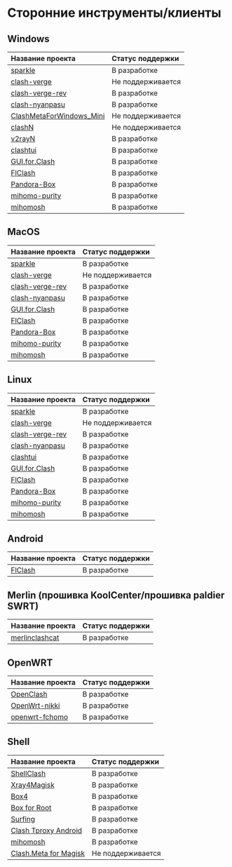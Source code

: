 # Сторонние инструменты/клиенты

## Windows

|Название проекта | Статус поддержки |
|:----|:----|
|[sparkle](https://github.com/xishang0128/sparkle)|В разработке |
|[clash-verge](https://github.com/MetaCubeX/clash-verge)|Не поддерживается |
|[clash-verge-rev](https://github.com/clash-verge-rev/clash-verge-rev)|В разработке |
|[clash-nyanpasu](https://github.com/keiko233/clash-nyanpasu)|В разработке |
|[ClashMetaForWindows_Mini](https://github.com/kogekiplay/ClashMetaForWindows_Mini)|Не поддерживается |
|[clashN](https://github.com/2dust/clashN)|Не поддерживается |
|[v2rayN](https://github.com/2dust/v2rayN)|В разработке |
|[clashtui](https://github.com/JohanChane/clashtui)|В разработке |
|[GUI.for.Clash](https://github.com/GUI-for-Cores/GUI.for.Clash)|В разработке |
|[FlClash](https://github.com/chen08209/FlClash)|В разработке |
|[Pandora-Box](https://github.com/snakem982/Pandora-Box)|В разработке |
|[mihomo-purity](https://github.com/mihomo-purity/mihomo-purity)|В разработке |
|[mihomosh](https://github.com/SamuNatsu/mihomosh)|В разработке |

## MacOS

|Название проекта | Статус поддержки |
|:----|:----|
|[sparkle](https://github.com/xishang0128/sparkle)|В разработке |
|[clash-verge](https://github.com/MetaCubeX/clash-verge)|Не поддерживается |
|[clash-verge-rev](https://github.com/clash-verge-rev/clash-verge-rev)|В разработке |
|[clash-nyanpasu](https://github.com/keiko233/clash-nyanpasu)|В разработке |
|[GUI.for.Clash](https://github.com/GUI-for-Cores/GUI.for.Clash)|В разработке |
|[FlClash](https://github.com/chen08209/FlClash)|В разработке |
|[Pandora-Box](https://github.com/snakem982/Pandora-Box)|В разработке |
|[mihomo-purity](https://github.com/mihomo-purity/mihomo-purity)|В разработке |
|[mihomosh](https://github.com/SamuNatsu/mihomosh)|В разработке |

## Linux

|Название проекта | Статус поддержки |
|:----|:----|
|[sparkle](https://github.com/xishang0128/sparkle)|В разработке |
|[clash-verge](https://github.com/MetaCubeX/clash-verge)|Не поддерживается |
|[clash-verge-rev](https://github.com/clash-verge-rev/clash-verge-rev)|В разработке |
|[clash-nyanpasu](https://github.com/keiko233/clash-nyanpasu)|В разработке |
|[clashtui](https://github.com/JohanChane/clashtui)|В разработке |
|[GUI.for.Clash](https://github.com/GUI-for-Cores/GUI.for.Clash)|В разработке |
|[FlClash](https://github.com/chen08209/FlClash)|В разработке |
|[Pandora-Box](https://github.com/snakem982/Pandora-Box)|В разработке |
|[mihomo-purity](https://github.com/mihomo-purity/mihomo-purity)|В разработке |
|[mihomosh](https://github.com/SamuNatsu/mihomosh)|В разработке |

## Android

|Название проекта | Статус поддержки |
|:----|:----|
|[FlClash](https://github.com/chen08209/FlClash)|В разработке |

## Merlin (прошивка KoolCenter/прошивка paldier SWRT)

|Название проекта | Статус поддержки |
|:----|:----|
|[merlinclashcat](https://t.me/merlinclashcat)|В разработке|

## OpenWRT

|Название проекта | Статус поддержки |
|:----|:----|
|[OpenClash](https://github.com/vernesong/OpenClash)|В разработке |
|[OpenWrt-nikki](https://github.com/nikkinikki-org/OpenWrt-nikki)|В разработке |
|[openwrt-fchomo](https://github.com/fcshark-org/openwrt-fchomo)|В разработке|

## Shell

|Название проекта | Статус поддержки |
|:----|:----|
|[ShellClash](https://github.com/juewuy/ShellClash)|В разработке |
|[Xray4Magisk](https://github.com/Asterisk4Magisk/Xray4Magisk)|В разработке |
|[Box4](https://github.com/CHIZI-0618/box4magisk)|В разработке |
|[Box for Root](https://github.com/taamarin/box_for_magisk)|В разработке |
|[Surfing](https://github.com/MoGuangYu/Surfing)|В разработке |
|[Clash Tproxy Android](https://t.me/e58695/59)|В разработке |
|[mihomosh](https://github.com/SamuNatsu/mihomosh)|В разработке |
|[Clash.Meta for Magisk](https://t.me/MagiskChangeKing/126)|Не поддерживается | 
